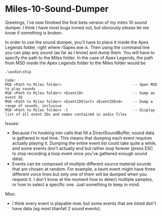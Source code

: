 # Miles-10-Sound-Dumper
Greetings, I've now finished the first beta version of my miles 10 sound dumper. I think I have most bugs ironed out, but obviously please let me know if something is broken. 

In order to use the sound dumper, you'll have to place it inside the Apex Legends folder, right where r5apex.exe is. Then using the command line you can play any sound (as far as I know) and dump them. You will have to specify the path to the Miles folder. In the case of Apex Legends, the path from MSD inside the Apex Legends folder to the Miles folder would be 

```
.\audio\ship
```

```
Code:
MSD <Path to Miles folder>                                 -- Open MSD to play sounds
MSD <Path to Miles folder> <EventID>                       -- Dump an event ID
MSD <Path to Miles folder> <EventIDStart> <EventIDEnd>     -- Dump a range of sounds, inclusive
MSD <Path to Miles folder> -l                              -- Display list of all event IDs and names contained in audio files
```


Issues:
* Because I'm hooking into calls that fill a DirectSoundBuffer, sound data is gathered in real time. This means that dumping each event requires actually playing it. Dumping the entire event list could take quite a while, and some events don't actually end but rather loop forever (press ESC to stop recording a loop event once you've gathered enough sound data). 
* Events can be composed of multiple different source material sounds that are chosen at random. For example, a taunt event might have three different voice lines but only one of them will be dumped when you request it. I don't know at the moment how to detect multiple samples, or how to select a specific one. Just something to keep in mind. 

Misc:
* I think every event is playable now, but some events that are listed don't have data (eg most titanfall 2 sound events).

